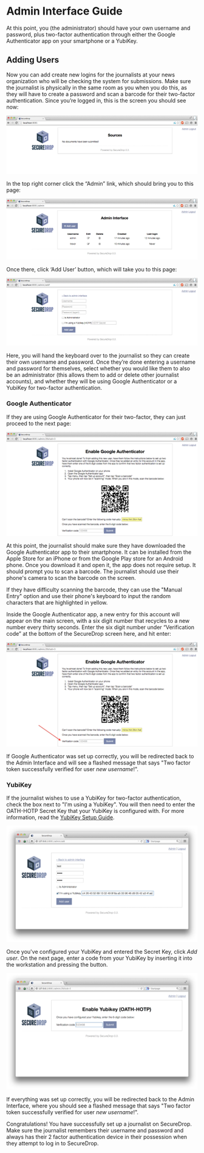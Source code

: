 # Admin Interface Guide

At this point, you (the administrator) should have your own username and password, plus two-factor authentication through either the Google Authenticator app on your smartphone or a YubiKey.

## Adding Users

Now you can add create new logins for the journalists at your news organization who will be checking the system for submissions. Make sure the journalist is physically in the same room as you when you do this, as they will have to create a password and scan a barcode for their two-factor authentication. Since you’re logged in, this is the screen you should see now:

![“SecureDrop main page”](images/admin_main_home.png)

In the top right corner click the “Admin” link, which should bring you to this page:

![“SecureDrop admin home”](images/admin_secondary_home.png)

Once there, click ‘Add User’ button, which will take you to this page:

![“Add a new user”](images/admin_add_new_user.png)

Here, you will hand the keyboard over to the journalist so they can create their own username and password. Once they’re done entering a username and password for themselves, select whether you would like them to also be an administrator (this allows them to add or delete other journalist accounts), and whether they will be using Google Authenticator or a YubiKey for two-factor authentication.

### Google Authenticator

If they are using Google Authenticator for their two-factor, they can just proceed to the next page:

![“Enable Google Authenticator”](images/admin_enable_authenticator.png)

At this point, the journalist should make sure they have downloaded the Google Authenticator app to their smartphone. It can be installed from the Apple Store for an iPhone or from the Google Play store for an Android phone. Once you download it and open it, the app does not require setup. It should prompt you to scan a barcode. The journalist should use their phone's camera to scan the barcode on the screen.

If they have difficulty scanning the barcode, they can use the "Manual Entry" option and use their phone's keyboard to input the random characters that are highlighted in yellow.

Inside the Google Authenticator app, a new entry for this account will appear on the main screen, with a six digit number that recycles to a new number every thirty seconds. Enter the six digit number under “Verification code” at the bottom of the SecureDrop screen here, and hit enter:

![“Verify Google Authenticator works”](images/admin_enter_verification.png)

If Google Authenticator was set up correctly, you will be redirected back to the Admin Interface and will see a flashed message that says "Two factor token successfully verified for user *new username*!".

### YubiKey

If the journalist wishes to use a YubiKey for two-factor authentication, check the box next to "I'm using a YubiKey". You will then need to enter the OATH-HOTP Secret Key that your YubiKey is configured with. For more information, read the [YubiKey Setup Guide](yubikey_setup.md).

!["Enable YubiKey"](images/admin_enable_yubikey.png)

Once you've configured your YubiKey and entered the Secret Key, click *Add user*. On the next page, enter a code from your YubiKey by inserting it into the workstation and pressing the button.

!["Enable YubiKey"](images/admin_verify_yubikey.png)

If everything was set up correctly, you will be redirected back to the Admin Interface, where you should see a flashed message that says "Two factor token successfully verified for user *new username*!".

Congratulations! You have successfully set up a journalist on SecureDrop. Make sure the journalist remembers their username and password and always has their 2 factor authentication device in their possession when they attempt to log in to SecureDrop.
